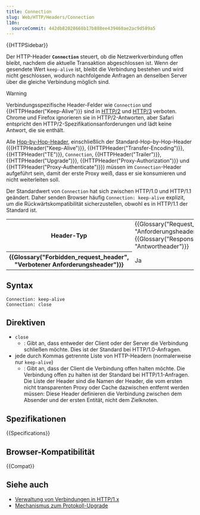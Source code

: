 ```yaml
---
title: Connection
slug: Web/HTTP/Headers/Connection
l10n:
  sourceCommit: 442db82028668b17b888ee439468ae2ac9d589a5
---
```


{{HTTPSidebar}}

Der HTTP-Header **`Connection`** steuert, ob die Netzwerkverbindung offen bleibt, nachdem die aktuelle Transaktion abgeschlossen ist. Wenn der gesendete Wert `keep-alive` ist, bleibt die Verbindung bestehen und wird nicht geschlossen, wodurch nachfolgende Anfragen an denselben Server über die gleiche Verbindung möglich sind.

> [!WARNING]
> Verbindungsspezifische Header-Felder wie `Connection` und {{HTTPHeader("Keep-Alive")}} sind in [HTTP/2](https://httpwg.org/specs/rfc9113.html#ConnectionSpecific) und [HTTP/3](https://httpwg.org/specs/rfc9114.html#header-formatting) verboten. Chrome und Firefox ignorieren sie in HTTP/2-Antworten, aber Safari entspricht den HTTP/2-Spezifikationsanforderungen und lädt keine Antwort, die sie enthält.

Alle [Hop-by-Hop-Header](/de/docs/Web/HTTP/Compression#hop-by-hop_compression), einschließlich der Standard-Hop-by-Hop-Header ({{HTTPHeader("Keep-Alive")}}, {{HTTPHeader("Transfer-Encoding")}}, {{HTTPHeader("TE")}}, `Connection`, {{HTTPHeader("Trailer")}}, {{HTTPHeader("Upgrade")}}, {{HTTPHeader("Proxy-Authorization")}} und {{HTTPHeader("Proxy-Authenticate")}}) müssen im `Connection`-Header aufgeführt sein, damit der erste Proxy weiß, dass er sie konsumieren und nicht weiterleiten soll.

Der Standardwert von `Connection` hat sich zwischen HTTP/1.0 und HTTP/1.1 geändert. Daher senden Browser häufig `Connection: keep-alive` explizit, um die Rückwärtskompatibilität sicherzustellen, obwohl es in HTTP/1.1 der Standard ist.

<table class="properties">
  <tbody>
    <tr>
      <th scope="row">Header-Typ</th>
      <td>
        {{Glossary("Request_header", "Anforderungsheader")}},
        {{Glossary("Response_header", "Antwortheader")}}
      </td>
    </tr>
    <tr>
      <th scope="row">{{Glossary("Forbidden_request_header", "Verbotener Anforderungsheader")}}</th>
      <td>Ja</td>
    </tr>
  </tbody>
</table>

## Syntax

```http
Connection: keep-alive
Connection: close
```

## Direktiven

- `close`
  - : Gibt an, dass entweder der Client oder der Server die Verbindung schließen möchte. Dies ist der Standard bei HTTP/1.0-Anfragen.
- jede durch Kommas getrennte Liste von HTTP-Headern (normalerweise nur `keep-alive`)
  - : Gibt an, dass der Client die Verbindung offen halten möchte. Die Verbindung offen zu halten ist der Standard bei HTTP/1.1-Anfragen. Die Liste der Header sind die Namen der Header, die vom ersten nicht transparenten Proxy oder Cache dazwischen entfernt werden müssen: Diese Header definieren die Verbindung zwischen dem Absender und der ersten Entität, nicht dem Zielknoten.

## Spezifikationen

{{Specifications}}

## Browser-Kompatibilität

{{Compat}}

## Siehe auch

- [Verwaltung von Verbindungen in HTTP/1.x](/de/docs/Web/HTTP/Connection_management_in_HTTP_1.x)
- [Mechanismus zum Protokoll-Upgrade](/de/docs/Web/HTTP/Protocol_upgrade_mechanism)
